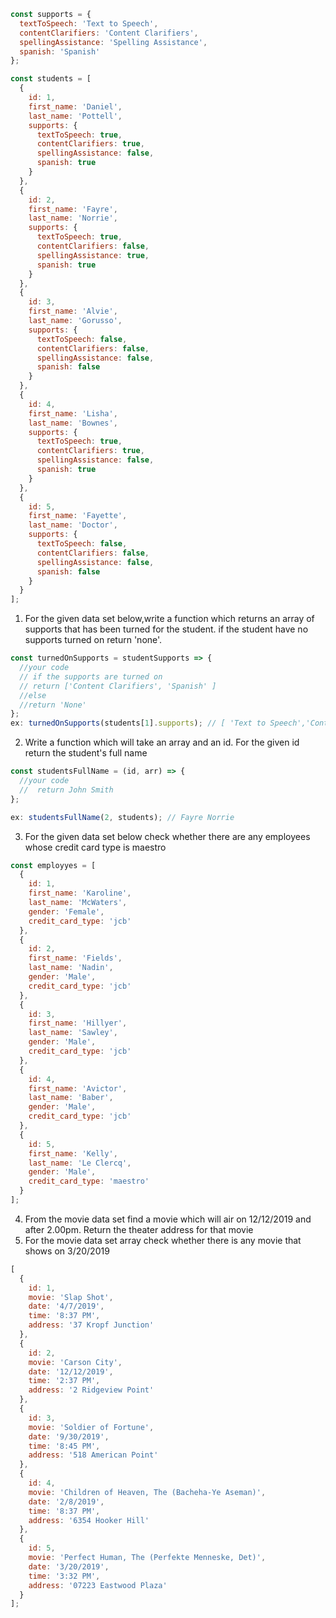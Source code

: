 ```js
const supports = {
  textToSpeech: 'Text to Speech',
  contentClarifiers: 'Content Clarifiers',
  spellingAssistance: 'Spelling Assistance',
  spanish: 'Spanish'
};

const students = [
  {
    id: 1,
    first_name: 'Daniel',
    last_name: 'Pottell',
    supports: {
      textToSpeech: true,
      contentClarifiers: true,
      spellingAssistance: false,
      spanish: true
    }
  },
  {
    id: 2,
    first_name: 'Fayre',
    last_name: 'Norrie',
    supports: {
      textToSpeech: true,
      contentClarifiers: false,
      spellingAssistance: true,
      spanish: true
    }
  },
  {
    id: 3,
    first_name: 'Alvie',
    last_name: 'Gorusso',
    supports: {
      textToSpeech: false,
      contentClarifiers: false,
      spellingAssistance: false,
      spanish: false
    }
  },
  {
    id: 4,
    first_name: 'Lisha',
    last_name: 'Bownes',
    supports: {
      textToSpeech: true,
      contentClarifiers: true,
      spellingAssistance: false,
      spanish: true
    }
  },
  {
    id: 5,
    first_name: 'Fayette',
    last_name: 'Doctor',
    supports: {
      textToSpeech: false,
      contentClarifiers: false,
      spellingAssistance: false,
      spanish: false
    }
  }
];
```

1. For the given data set below,write a function which returns an array
   of supports that has been turned for the student. if the student have no supports turned on return
   'none'.

```js
const turnedOnSupports = studentSupports => {
  //your code
  // if the supports are turned on
  // return ['Content Clarifiers', 'Spanish' ]
  //else
  //return 'None'
};
ex: turnedOnSupports(students[1].supports); // [ 'Text to Speech','Content Clarifiers','Spanish']
```

2. Write a function which will take an array and an id. For the given id return the student's full name

```js
const studentsFullName = (id, arr) => {
  //your code
  //  return John Smith
};

ex: studentsFullName(2, students); // Fayre Norrie
```

3. For the given data set below check whether there are any employees whose credit card type is maestro

```js
const employyes = [
  {
    id: 1,
    first_name: 'Karoline',
    last_name: 'McWaters',
    gender: 'Female',
    credit_card_type: 'jcb'
  },
  {
    id: 2,
    first_name: 'Fields',
    last_name: 'Nadin',
    gender: 'Male',
    credit_card_type: 'jcb'
  },
  {
    id: 3,
    first_name: 'Hillyer',
    last_name: 'Sawley',
    gender: 'Male',
    credit_card_type: 'jcb'
  },
  {
    id: 4,
    first_name: 'Avictor',
    last_name: 'Baber',
    gender: 'Male',
    credit_card_type: 'jcb'
  },
  {
    id: 5,
    first_name: 'Kelly',
    last_name: 'Le Clercq',
    gender: 'Male',
    credit_card_type: 'maestro'
  }
];
```

4. From the movie data set find a movie which will air on 12/12/2019 and after 2.00pm. Return the theater address for that movie
5. For the movie data set array check whether there is any movie that shows on 3/20/2019

```js
[
  {
    id: 1,
    movie: 'Slap Shot',
    date: '4/7/2019',
    time: '8:37 PM',
    address: '37 Kropf Junction'
  },
  {
    id: 2,
    movie: 'Carson City',
    date: '12/12/2019',
    time: '2:37 PM',
    address: '2 Ridgeview Point'
  },
  {
    id: 3,
    movie: 'Soldier of Fortune',
    date: '9/30/2019',
    time: '8:45 PM',
    address: '518 American Point'
  },
  {
    id: 4,
    movie: 'Children of Heaven, The (Bacheha-Ye Aseman)',
    date: '2/8/2019',
    time: '8:37 PM',
    address: '6354 Hooker Hill'
  },
  {
    id: 5,
    movie: 'Perfect Human, The (Perfekte Menneske, Det)',
    date: '3/20/2019',
    time: '3:32 PM',
    address: '07223 Eastwood Plaza'
  }
];
```
